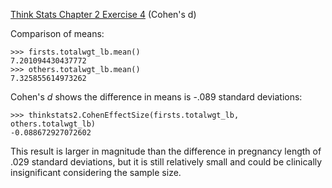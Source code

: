 [Think Stats Chapter 2 Exercise 4](http://greenteapress.com/thinkstats2/html/thinkstats2003.html#toc24) (Cohen's d)

Comparison of means:  
```
>>> firsts.totalwgt_lb.mean()
7.201094430437772
>>> others.totalwgt_lb.mean()
7.325855614973262
```

Cohen's _d_ shows the difference in means is -.089 standard deviations:
```
>>> thinkstats2.CohenEffectSize(firsts.totalwgt_lb, others.totalwgt_lb)
-0.088672927072602
```

This result is larger in magnitude than the difference in pregnancy length of .029 standard deviations, but it is still relatively small and could be clinically insignificant considering the sample size.